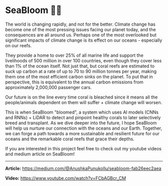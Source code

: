 # SeaBloom 🪸🌊

The world is changing rapidly, and not for the better. Climate change has become one of the most pressing issues facing our planet today, and the consequences are all around us. Perhaps one of the most overlooked but significant impacts of climate change is its effect on our oceans - especially on our reefs.

They provide a home to over 25% of all marine life and support the livelihoods of 500 million in over 100 countries, even though they cover less than 1% of the ocean itself. Not just that, but coral reefs are estimated to suck up carbon at a rate of up to 70 to 90 million tonnes per year, making them one of the most efficient carbon sinks on the planet. To put that in perspective, this is equivalent to the annual carbon emissions from approximately 2,000,000 passenger cars.

Our future is on the line every time coral is bleached since it means all the people/animals dependent on them will suffer + climate change will worsen.

This is when SeaBloom "bloomed", a system which uses AI models (CNNs and RNNs) + LiDAR to detect and pinpoint healthy corals to later selectively breed and transplant. As we dive deeper into the future, I hope SeaBloom will help us nurture our connection with the oceans and our Earth. Together, we can forge a path towards a more sustainable and resilient future for our oceans and the remarkable coral reefs that grace their depths.

If you are interested in this project feel free to check out my youtube videos and medium article on SeaBloom! 

---------

**Article:** https://medium.com/@AnushkaPunukollu/seabloom-fab26eec2aea                                                                        

**Video:** https://www.youtube.com/watch?v=FCbAGBcr_CM 
